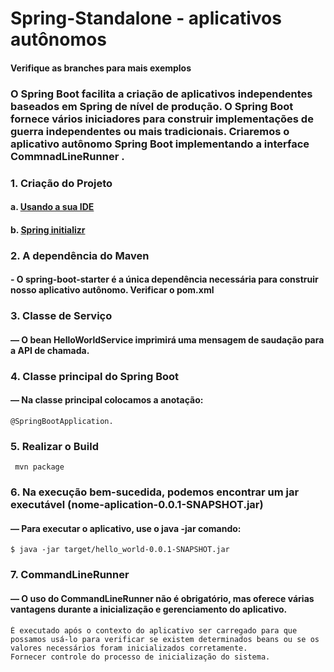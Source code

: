 # Spring-Standalone - aplicativos autônomos
#### Verifique as branches para mais exemplos
### O Spring Boot facilita a criação de aplicativos independentes baseados em Spring de nível de produção. O Spring Boot fornece vários iniciadores para construir implementações de guerra independentes ou mais tradicionais. Criaremos o aplicativo autônomo Spring Boot implementando  a interface CommnadLineRunner .
### 1. Criação do Projeto
#### a. [Usando a sua IDE](https://www.javadevjournal.com/spring-boot/spring-boot-application-intellij/)
#### b. [Spring initializr](https://start.spring.io/)

### 2. A dependência do Maven
#### - O spring-boot-starter é a única dependência necessária para construir nosso aplicativo autônomo. Verificar o pom.xml

### 3. Classe de Serviço
#### — O bean HelloWorldService imprimirá uma mensagem de saudação para a API de chamada.

### 4. Classe principal do Spring Boot
#### — Na classe principal colocamos a anotação:
````
@SpringBootApplication.
````
### 5. Realizar o Build
````
 mvn package
````
### 6. Na execução bem-sucedida, podemos encontrar um jar executável (nome-aplication-0.0.1-SNAPSHOT.jar)
#### — Para executar o aplicativo, use o  java -jar comando:
````
$ java -jar target/hello_world-0.0.1-SNAPSHOT.jar
````
### 7. CommandLineRunner
#### — O uso do CommandLineRunner não é obrigatório, mas oferece várias vantagens durante a inicialização e gerenciamento do aplicativo.
````
É executado após o contexto do aplicativo ser carregado para que possamos usá-lo para verificar se existem determinados beans ou se os valores necessários foram inicializados corretamente.
Fornecer controle do processo de inicialização do sistema.
````

